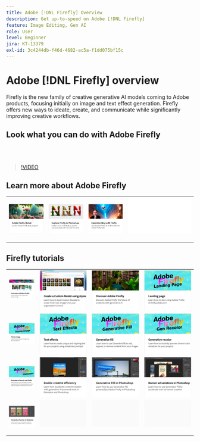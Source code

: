 ```yaml
---
title: Adobe [!DNL Firefly] Overview
description: Get up-to-speed on Adobe [!DNL Firefly]
feature: Image Editing, Gen AI
role: User
level: Beginner
jira: KT-13379
exl-id: 3c4244db-f46d-4682-ac5a-f1dd075bf15c
---
```

# Adobe [!DNL Firefly] overview

Firefly is the new family of creative generative AI models coming to Adobe products, focusing initially on image and text effect generation. Firefly offers new ways to ideate, create, and communicate while significantly improving creative workflows.

## Look what you can do with Adobe Firefly

<br>&nbsp;

>[!VIDEO](https://video.tv.adobe.com/v/3416970t1?quality=12&learn=on&hidetitle=true)

## Learn more about Adobe Firefly

<table style="table-layout:fixed">
<tr>
   <td>
      <a href="https://firefly.adobe.com/" target="_blank">
         <img alt="Adobe Firefly (Beta)" src="assets/firefly-beta.png" />
      </a>
  </td>
  <td>
      <a href="https://www.adobe.com/sensei/generative-ai/firefly.html" target="_blank">
         <img alt="Explore Firefly in Photoshop" src="assets/firefly-photoshop.png" />
      </a>
  </td>
  <td>
      <a href="webinar-experimenting.md">
         <img alt="Experimenting with Adobe Firefly" src="assets/webinar-experimenting.png" />
      </a>
  </td>
  <td>
    <img alt="Spacer" src="../assets/Whitespacer.png" />
    <div>
    <br>
  </td>
</tr>
</table>

## Firefly tutorials

<table style="table-layout:fixed">
<tr>
   <td>
      <a href="overview-of-firefly.md">
         <img alt="Overview of Adobe Firefly" src="assets/firefly-overview.png" />
      </a>
   </td>
   <td>
      <a href="custom-model-style.md">
         <img alt="Create a Custom Model using styles" src="assets/custom-model-styles.png" />
      </a>
   </td>
  <td>
      <a href="discover.md">
         <img alt="Discover Adobe Firefly" src="assets/discover.png" />
      </a>
   </td>
   <td>
      <a href="landing-page.md">
         <img alt="Landing page" src="assets/landing-page.png" />
      </a>
   </td>
</tr>
<tr>
   <td>
      <a href="text-to-image.md">
         <img alt="Text to image" src="assets/text-to-image.png" />
      </a>
   </td>
   <td>
      <a href="text-effects.md">
         <img alt="Text effects" src="assets/text-effects.png" />
      </a>
   </td>
   <td>
      <a href="gen-fill.md">
         <img alt="Generative fill" src="assets/generative-fill.png" />
      </a>
   </td>
   <td>
      <a href="gen-recolor.md">
         <img alt="Generative recolor" src="assets/generative-recolor.png" />
      </a>
   </td>
</tr>
<tr>
  <td>
      <a href="examples.md">
         <img alt="Examples of how to use Firefly" src="assets/examples.png" />
      </a>
   </td>
   <td>
      <a href="enable-creative-efficiency.md">
         <img alt="Enable creative efficiency" src="assets/enable-creative-efficiency.png" />
      </a>
   </td>
   <td>
      <a href="generative-fill.md">
         <img alt="Generative Fill in Photoshop" src="assets/generative-fill-ps.png" />
      </a>
   </td>
  <td>
      <a href="web-banner-ad.md">
         <img alt="Banner ad variations in Photoshop" src="assets/banner-ad-variations.png" />
      </a>
  </td>
</tr>
<tr>
   <td>
      <a href="generative-recolor.md">
            <img alt="Generative Recolor in Illustrator" src="assets/firefly-recolor.png" />
      </a>
   </td>
   <td>
      <img alt="Spacer" src="../assets/Gray_thumbnail.png" />
      <div>
      <br>
   </td>
   <td>
      <img alt="Spacer" src="../assets/Gray_thumbnail.png" />
      <div>
      <br>
   </td>
   <td>
      <img alt="Spacer" src="../assets/Gray_thumbnail.png" />
      <div>
      <br>
   </td>
</table>
